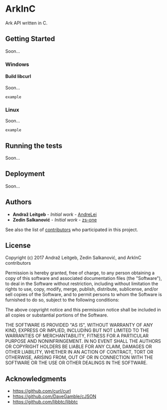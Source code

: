 # ArkInC

Ark API written in C.

## Getting Started

Soon...

### Windows

#### Build libcurl

Soon...

```
example
```

### Linux

Soon...

```
example
```

## Running the tests

Soon...

## Deployment

Soon...

## Authors

* **Andraž Leitgeb** - *Initial work* - [AndreLei](https://github.com/AndreLei)
* **Zedin Salkanović** - *Initial work* - [zs-one](https://github.com/zs-one)

See also the list of [contributors](https://google.com) who participated in this project.

## License

  Copyright (c) 2017 Andraž Leitgeb, Zedin Salkanović, and ArkInC contributors
 
  Permission is hereby granted, free of charge, to any person obtaining a copy
  of this software and associated documentation files (the "Software"), to deal
  in the Software without restriction, including without limitation the rights
  to use, copy, modify, merge, publish, distribute, sublicense, and/or sell
  copies of the Software, and to permit persons to whom the Software is
  furnished to do so, subject to the following conditions:
 
  The above copyright notice and this permission notice shall be included in
  all copies or substantial portions of the Software.
 
  THE SOFTWARE IS PROVIDED "AS IS", WITHOUT WARRANTY OF ANY KIND, EXPRESS OR
  IMPLIED, INCLUDING BUT NOT LIMITED TO THE WARRANTIES OF MERCHANTABILITY,
  FITNESS FOR A PARTICULAR PURPOSE AND NONINFRINGEMENT. IN NO EVENT SHALL THE
  AUTHORS OR COPYRIGHT HOLDERS BE LIABLE FOR ANY CLAIM, DAMAGES OR OTHER
  LIABILITY, WHETHER IN AN ACTION OF CONTRACT, TORT OR OTHERWISE, ARISING FROM,
  OUT OF OR IN CONNECTION WITH THE SOFTWARE OR THE USE OR OTHER DEALINGS IN THE SOFTWARE.

## Acknowledgments

* https://github.com/curl/curl
* https://github.com/DaveGamble/cJSON
* https://github.com/libbtc/libbtc
